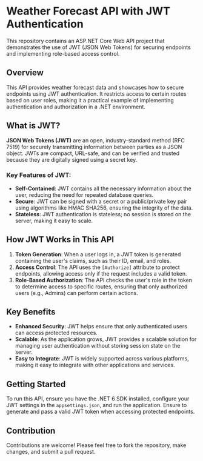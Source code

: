 # Weather Forecast API with JWT Authentication

This repository contains an ASP.NET Core Web API project that demonstrates the use of JWT (JSON Web Tokens) for securing endpoints and implementing role-based access control.

## Overview

This API provides weather forecast data and showcases how to secure endpoints using JWT authentication. It restricts access to certain routes based on user roles, making it a practical example of implementing authentication and authorization in a .NET environment.

## What is JWT?

**JSON Web Tokens (JWT)** are an open, industry-standard method (RFC 7519) for securely transmitting information between parties as a JSON object. JWTs are compact, URL-safe, and can be verified and trusted because they are digitally signed using a secret key.

### Key Features of JWT:

- **Self-Contained**: JWT contains all the necessary information about the user, reducing the need for repeated database queries.
- **Secure**: JWT can be signed with a secret or a public/private key pair using algorithms like HMAC SHA256, ensuring the integrity of the data.
- **Stateless**: JWT authentication is stateless; no session is stored on the server, making it easy to scale.

## How JWT Works in This API

1. **Token Generation**: When a user logs in, a JWT token is generated containing the user's claims, such as their ID, email, and roles.
2. **Access Control**: The API uses the `[Authorize]` attribute to protect endpoints, allowing access only if the request includes a valid token.
3. **Role-Based Authorization**: The API checks the user's role in the token to determine access to specific routes, ensuring that only authorized users (e.g., Admins) can perform certain actions.

## Key Benefits

- **Enhanced Security**: JWT helps ensure that only authenticated users can access protected resources.
- **Scalable**: As the application grows, JWT provides a scalable solution for managing user authentication without storing session state on the server.
- **Easy to Integrate**: JWT is widely supported across various platforms, making it easy to integrate with other applications and services.

## Getting Started

To run this API, ensure you have the .NET 6 SDK installed, configure your JWT settings in the `appsettings.json`, and run the application. Ensure to generate and pass a valid JWT token when accessing protected endpoints.

## Contribution

Contributions are welcome! Please feel free to fork the repository, make changes, and submit a pull request.
